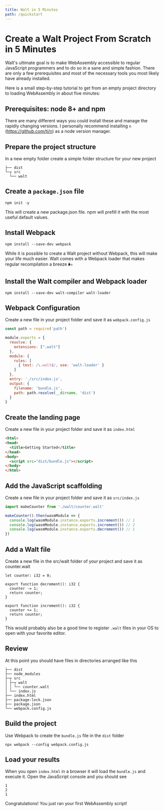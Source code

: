 ```yaml
---
title: Walt in 5 Minutes
path: /quickstart
---
```


# Create a Walt Project From Scratch in 5 Minutes
Walt's ultimate goal is to make WebAssembly accessible to regular JavaScript programmers and to do so in a sane and simple fashion. There are only a few prerequisites and most of the necessary tools you most likely have already installed.

Here is a small step-by-step tutorial to get from an empty project directory to loading WebAssembly in about five minutes:

## Prerequisites: node 8+ and npm

There are many different ways you could install these and manage the rapidly changing versions. I personally recommend installing `n` (https://github.com/tj/n) as a node version manager.

## Prepare the project structure

In a new empty folder create a simple folder structure for your new project

```
├── dist
└─┬ src
  └── walt
```

## Create a `package.json` file

```
npm init -y
```

This will create a new package.json file. npm will prefill it with the most useful default values.

## Install Webpack

```
npm install --save-dev webpack
```

While it is possible to create a Walt project without Webpack, this will make your life much easier. Walt comes with a Webpack loader that makes regular recompilation a breeze :wind_face:

## Install the Walt compiler and Webpack loader

```
npm install --save-dev walt-compiler walt-loader
```

## Webpack Configuration

Create a new file in your project folder and save it as `webpack.config.js`

```js
const path = require('path')

module.exports = {
  resolve: {
    extensions: [".walt"]
  },
  module: {
    rules: [
      { test: /\.walt$/, use: 'walt-loader' }
    ]
  },
  entry: './src/index.js',
  output: {
    filename: 'bundle.js',
    path: path.resolve(__dirname, 'dist')
  }
}

```

## Create the landing page

Create a new file in your project folder and save it as `index.html`

```html
<html>
<head>
  <title>Getting Started</title>
</head>
<body>
  <script src="dist/bundle.js"></script>
</body>
</html>
```

## Add the JavaScript scaffolding

Create a new file in your project folder and save it as `src/index.js`

```js
import makeCounter from './walt/counter.walt'

makeCounter().then(wasmModule => {
  console.log(wasmModule.instance.exports.increment()) // 1
  console.log(wasmModule.instance.exports.increment()) // 2
  console.log(wasmModule.instance.exports.decrement()) // 1
})
```

## Add a Walt file

Create a new file in the src/walt folder of your project and save it as counter.walt

```walt
let counter: i32 = 0;

export function decrement(): i32 {
  counter -= 1;
  return counter;
}

export function increment(): i32 {
  counter += 1;
  return counter;
}
```

This would probably also be a good time to register `.walt` files in your OS to open with your favorite editor.

## Review

At this point you should have files in directories arranged like this

```
├── dist
├── node_modules
├─┬ src
│ ├─┬ walt
│ │ └── counter.walt
│ └── index.js
├── index.html
├── package-lock.json
├── package.json
└── webpack.config.js
```

## Build the project

Use Webpack to create the `bundle.js` file in the `dist` folder

```
npx webpack --config webpack.config.js
```

## Load your results

When you open `index.html` in a browser it will load the `bundle.js` and execute it. Open the JavaScript console and you should see

```
1
2
1
```

Congratulations! You just ran your first WebAssembly script!